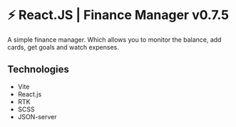 # ⚡️ React.JS | Finance Manager v0.7.5

A simple finance manager. Which allows you to monitor the balance, add cards, get goals and watch expenses.

## Technologies

-   Vite
-   React.js
-   RTK
-   SCSS
-   JSON-server
